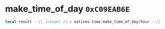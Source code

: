 # make_time_of_day `0xC09EAB6E`

```lua
local result --[[ integer ]] = natives.time.make_time_of_day(hour --[[ number ]], minute --[[ number ]], second --[[ number ]])
```
